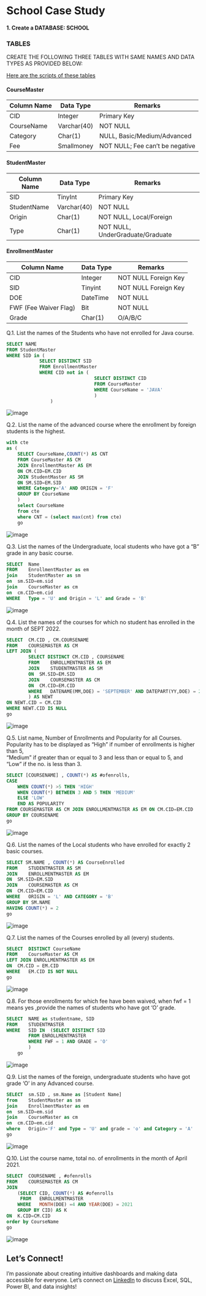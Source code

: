 # School Case Study

**1.	Create a DATABASE: SCHOOL**
### TABLES
CREATE THE FOLLOWING THREE TABLES WITH SAME NAMES AND DATA TYPES AS PROVIDED BELOW:

[Here are the scripts of these tables](https://github.com/pawar03/School-Case-Study--SQL/blob/4bbfa75c216d65553062a3acdd41c52fa1c20f15/School_Queries.sql)
#### CourseMaster

|Column Name |	Data Type	 | Remarks |
|------------|-------------|---------|
|CID	       |   Integer	 | Primary Key
|CourseName	 |  Varchar(40)|	NOT NULL 
|Category	   |  Char(1)	   | NULL, Basic/Medium/Advanced
|Fee	       | Smallmoney	 | NOT NULL; Fee can’t be negative

#### StudentMaster

|Column Name 	|Data Type	|Remarks|
|-------------|-----------|-------|
|SID	|TinyInt	|Primary Key
|StudentName	|Varchar(40)	|NOT NULL
|Origin	|Char(1)	|NOT NULL, Local/Foreign
|Type	|Char(1)	|NOT NULL, UnderGraduate/Graduate

#### EnrollmentMaster 

|Column Name 	|Data Type	|Remarks|
|-------------|-----------|-------|
|CID	|Integer	|NOT NULL Foreign Key
|SID	|Tinyint	|NOT NULL Foreign Key
|DOE	|DateTime	|NOT NULL
|FWF (Fee Waiver Flag)	|Bit	|NOT NULL
|Grade	|Char(1)	|O/A/B/C

Q.1. List the names of the Students who have not enrolled for Java course.
```sql
SELECT NAME 
FROM StudentMaster
WHERE SID in (
			SELECT DISTINCT SID 
			FROM EnrollmentMaster
			WHERE CID not in (
								SELECT DISTINCT CID
								FROM CourseMaster
								WHERE CourseName = 'JAVA'
								)
				)
```
![image](https://user-images.githubusercontent.com/120770473/228857023-3d241278-be9a-43ff-9f2b-c5c31432fd66.png)

Q.2. List the name of the advanced course where the enrollment by foreign students is the highest.
```sql
with cte 
as (
	SELECT CourseName,COUNT(*) AS CNT
	FROM CourseMaster AS CM
	JOIN EnrollmentMaster AS EM
	ON CM.CID=EM.CID
	JOIN StudentMaster AS SM
	ON SM.SID=EM.SID
	WHERE Category='A' AND ORIGIN = 'F'
	GROUP BY CourseName
	)
	select CourseName
	from cte
	where CNT = (select max(cnt) from cte)
	go
```
![image](https://user-images.githubusercontent.com/120770473/229302096-f2323ad1-f9bd-4858-8420-04307118c1ca.png)

Q.3. List the names of the Undergraduate, local students who have got a “B” grade in any basic course.

```sql
SELECT 	Name
FROM 	EnrollmentMaster as em
join 	StudentMaster as sm
on 	sm.SID=em.sid
join 	CourseMaster as cm
on 	cm.CID=em.cid
WHERE 	Type = 'U' and Origin = 'L' and Grade = 'B'
```
![image](https://user-images.githubusercontent.com/120770473/229302279-7883c325-e554-4fc5-8f59-b6271f4475de.png)

Q.4. List the names of the courses for which no student has enrolled in the month of SEPT 2022.

```sql
SELECT	CM.CID , CM.COURSENAME
FROM 	COURSEMASTER AS CM
LEFT JOIN (	
		SELECT DISTINCT CM.CID , COURSENAME
		FROM 	ENROLLMENTMASTER AS EM
		JOIN 	STUDENTMASTER AS SM
		ON 	SM.SID=EM.SID
		JOIN 	COURSEMASTER AS CM
		ON 	CM.CID=EM.CID
		WHERE 	DATENAME(MM,DOE) = 'SEPTEMBER' AND DATEPART(YY,DOE) = 2022
		) AS NEWT
ON NEWT.CID = CM.CID
WHERE NEWT.CID IS NULL
go
```
![image](https://user-images.githubusercontent.com/120770473/229302409-b939ddc3-c842-454c-9dcc-31fc25a7a2c4.png)

Q.5. List name, Number of Enrollments and Popularity for all Courses. 
	Popularity has to be displayed as “High” if number of enrollments is higher than 5,  
	“Medium” if greater than or equal to 3 and less than or equal to 5, and “Low” if the no. is less than 3.

```sql
SELECT [COURSENAME] , COUNT(*) AS #ofenrolls,
CASE
	WHEN COUNT(*) >5 THEN 'HIGH'
	WHEN COUNT(*) BETWEEN 3 AND 5 THEN 'MEDIUM'
	ELSE 'LOW'
	END AS POPULARITY
FROM COURSEMASTER AS CM JOIN ENROLLMENTMASTER AS EM ON CM.CID=EM.CID
GROUP BY COURSENAME
go
```
![image](https://user-images.githubusercontent.com/120770473/229302549-67b36348-8688-4a06-8660-7894beeed337.png)

Q.6. List the names of the Local students who have enrolled for exactly 2 basic courses. 

```sql
SELECT SM.NAME , COUNT(*) AS CourseEnrolled
FROM 	STUDENTMASTER AS SM 
JOIN 	ENROLLMENTMASTER AS EM
ON 	SM.SID=EM.SID
JOIN 	COURSEMASTER AS CM
ON 	CM.CID=EM.CID
WHERE 	ORIGIN = 'L' AND CATEGORY = 'B'
GROUP BY SM.NAME
HAVING COUNT(*) = 2
go
```
![image](https://user-images.githubusercontent.com/120770473/229302706-e95a964e-0c54-4d79-b5e2-ac9f0d51af21.png)

Q.7. List the names of the Courses enrolled by all (every) students.

```sql
SELECT 	DISTINCT CourseName
FROM 	CourseMaster AS CM
LEFT JOIN ENROLLMENTMASTER AS EM
ON 	CM.CID = EM.CID
WHERE 	EM.CID IS NOT NULL
go
```
![image](https://user-images.githubusercontent.com/120770473/229302846-6c393b3a-39c7-41fc-a839-8a36fdb11da4.png)

Q.8. For those enrollments for which fee have been waived, when fwf = 1 means yes ,provide the names of students who have got ‘O’ grade.

```sql
SELECT	NAME as studentname, SID
FROM 	STUDENTMASTER 
WHERE 	SID IN	(SELECT DISTINCT SID
		FROM ENROLLMENTMASTER
		WHERE FWF = 1 AND GRADE = 'O'
		)
	go
```
![image](https://user-images.githubusercontent.com/120770473/229303079-dac9ca63-9f82-44f4-8f11-d9537a9be522.png)

Q.9. List the names of the foreign, undergraduate students who have got grade ‘O’ in any Advanced course.

```sql
SELECT 	sm.SID , sm.Name as [Student Name]
from 	StudentMaster as sm 
join 	EnrollmentMaster as em
on 	sm.SID=em.sid
join 	CourseMaster as cm
on 	cm.CID=em.cid
where 	Origin='F' and Type = 'U' and grade = 'o' and Category = 'A'
go
```
![image](https://user-images.githubusercontent.com/120770473/229303299-e68c13c7-49a0-4778-84c7-f78074a4a663.png)

Q.10. List the course name, total no. of enrollments in the month of April 2021.

```sql
SELECT 	COURSENAME , #ofenrolls
FROM 	COURSEMASTER AS CM
JOIN 
	(SELECT CID, COUNT(*) AS #ofenrolls
	 FROM 	ENROLLMENTMASTER 
	WHERE 	MONTH(DOE) =4 AND YEAR(DOE) = 2021
	GROUP BY CID) AS K
ON 	K.CID=CM.CID
order by CourseName
go
```
![image](https://user-images.githubusercontent.com/120770473/229303691-cf27b9a1-9fa9-4efe-bb0e-b3c0872b715f.png)


## Let’s Connect!
I’m passionate about creating intuitive dashboards and making data accessible for everyone. Let’s connect on [LinkedIn](https://www.linkedin.com/in/pooja-pawar-92086217a) to discuss Excel, SQL, Power BI, and data insights!

